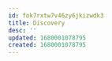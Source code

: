 ```yaml
---
id: fok7rxtw7v46zy6jkizwdk3
title: Discovery
desc: ''
updated: 1680001078795
created: 1680001078795
---
```

